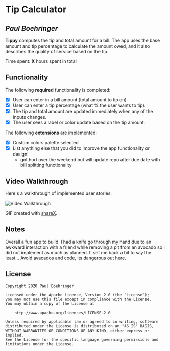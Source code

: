 
# Tip Calculator 

## *Paul Boehringer*

**Tippy** computes the tip and total amount for a bill. The app uses the base amount and tip percentage to calculate the amount owed, and it also describes the quality of service based on the tip.

Time spent: **X** hours spent in total

## Functionality 

The following **required** functionality is completed:

* [x] User can enter in a bill amount (total amount to tip on)
* [x] User can enter a tip percentage (what % the user wants to tip).
* [x] The tip and total amount are updated immediately when any of the inputs changes.
* [x] The user sees a label or color update based on the tip amount. 

The following **extensions** are implemented:

* [x] Custom colors palette selected
* [x] List anything else that you did to improve the app functionality or design!
	* got hurt over the weekend but will update repo after due date with bill splitting functionality

## Video Walkthrough

Here's a walkthrough of implemented user stories:

<img src='https://i.imgur.com/FSkBskD.gif' title='Video Walkthrough' width='' alt='Video Walkthrough' />

GIF created with [shareX](http://www.shareX.com/).

## Notes

Overall a fun app to build. I had a knife go through my hand due to an awkward interaction with a friend while removing a pit from an avocado so i did not implement as much as planned. It set me back a bit to say the least... Avoid avacados and code, its dangerous out here. 

## License

    Copyright 2020 Paul Boehringer

    Licensed under the Apache License, Version 2.0 (the "License");
    you may not use this file except in compliance with the License.
    You may obtain a copy of the License at

        http://www.apache.org/licenses/LICENSE-2.0

    Unless required by applicable law or agreed to in writing, software
    distributed under the License is distributed on an "AS IS" BASIS,
    WITHOUT WARRANTIES OR CONDITIONS OF ANY KIND, either express or implied.
    See the License for the specific language governing permissions and
    limitations under the License.


